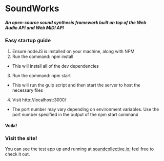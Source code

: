 # SoundWorks
##### An open-source sound synthesis framework built on top of the Web Audio API and Web MIDI API

### Easy startup guide
1. Ensure nodeJS is installed on your machine, along with NPM
2. Run the command: npm install
  * This will install all of the dev dependencies
3. Run the command: npm start
  * This will run the gulp script and then start the server to host the necessary files
4. Visit http://localhost:3000/
  * The port number may vary depending on environment variables.  Use the port number specified in the output of the npm start command
  
#### Voila!

### Visit the site!
You can see the test app up and running at [soundcollective.io](http://soundcollective.io/); feel free to check it out.
